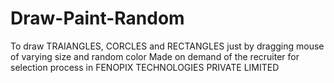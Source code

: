 # Draw-Paint-Random
 To draw TRAIANGLES, CORCLES and RECTANGLES just by dragging mouse of varying size and random color
 Made on demand of the recruiter for selection process in FENOPIX TECHNOLOGIES PRIVATE LIMITED
 
